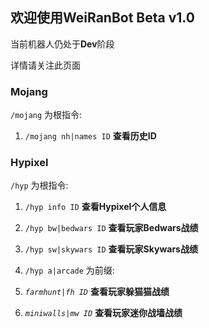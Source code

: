 ## 欢迎使用WeiRanBot Beta v1.0

当前机器人仍处于**Dev**阶段

详情请关注此页面

### Mojang

`/mojang` 为根指令:

1. `/mojang nh|names ID` **查看历史ID**

### Hypixel

`/hyp` 为根指令:

1. `/hyp info ID` **查看Hypixel个人信息**

2. `/hyp bw|bedwars ID` **查看玩家Bedwars战绩**

3. `/hyp sw|skywars ID` **查看玩家Skywars战绩**

4. `/hyp a|arcade` 为前缀:

  1. _`farmhunt|fh ID`_ **查看玩家躲猫猫战绩**

  2. _`miniwalls|mw ID`_ **查看玩家迷你战墙战绩**
